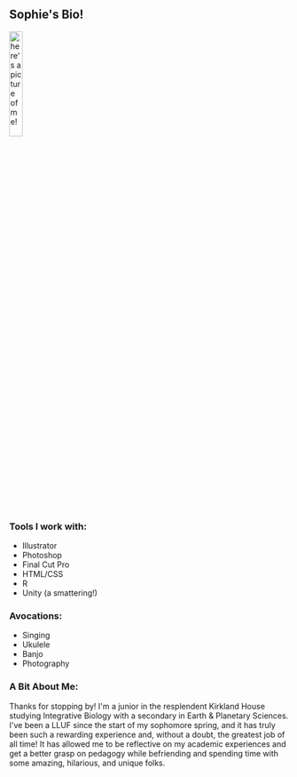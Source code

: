 ## Sophie's Bio!

<image src="https://images.squarespace-cdn.com/content/v1/59835f3aff7c50bf49904e79/1572222659202-P0GOXKENTC71QF99LSII/ke17ZwdGBToddI8pDm48kNnXr6aOSeKpN_pOojTpHsR7gQa3H78H3Y0txjaiv_0fDoOvxcdMmMKkDsyUqMSsMWxHk725yiiHCCLfrh8O1z4YTzHvnKhyp6Da-NYroOW3ZGjoBKy3azqku80C789l0p4Wyba38KfG317vYluk4592i8kx2SaGcLuKyt-_2YxHwtR8tefOfaiuQm2Q2uBM6Q/sophie.jpg?format=750w" alt ="here's a picture of me!" style="width:22%"> </image>

### Tools I work with:
* Illustrator
* Photoshop
* Final Cut Pro
* HTML/CSS
* R
* Unity (a smattering!)

### Avocations:
* Singing
* Ukulele
* Banjo
* Photography

### A Bit About Me:
Thanks for stopping by! I'm a junior in the resplendent Kirkland House studying Integrative Biology with a secondary in Earth & Planetary Sciences. I've been a LLUF since the start of my sophomore spring, and it has truly been such a rewarding experience and, without a doubt, the greatest job of all time! It has allowed me to be reflective on my academic experiences and get a better grasp on pedagogy while befriending and spending time with some amazing, hilarious, and unique folks.

